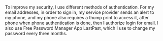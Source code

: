 To improve my security, I use different methods of authentication. For my email addresses, in order to sign in, my service provider sends an alert to my phone, and my phone also requires a thump print to access it, after phone when phone authentication is done, then I authorize login for email. I also use Free Password Manager App LastPast, which I use to change my password every three months.